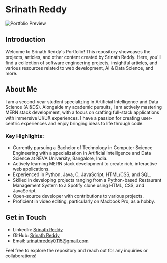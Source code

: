 # Srinath Reddy

![Portfolio Preview](insert-image-url-here)

## Introduction

Welcome to Srinath Reddy's Portfolio! This repository showcases the projects, articles, and other content created by Srinath Reddy. Here, you'll find a collection of software engineering projects, insightful articles, and various resources related to web development, AI & Data Science, and more.

## About Me

I am a second-year student specializing in Artificial Intelligence and Data Science (AI&DS). Alongside my academic pursuits, I am actively mastering MERN stack development, with a focus on crafting full-stack applications with immersive UI/UX experiences. I have a passion for creating user-centric experiences and enjoy bringing ideas to life through code.

### Key Highlights:

- Currently pursuing a Bachelor of Technology in Computer Science Engineering with a specialization in Artificial Intelligence and Data Science at REVA University, Bangalore, India.
- Actively learning MERN stack development to create rich, interactive web applications.
- Experienced in Python, Java, C, JavaScript, HTML/CSS, and SQL.
- Skilled in developing projects ranging from a Python-based Restaurant Management System to a Spotify clone using HTML, CSS, and JavaScript.
- Open-source developer with contributions to various projects.
- Proficient in video editing, particularly on Macbook Pro, as a hobby.

## Get in Touch

- LinkedIn: [Srinath Reddy](https://www.linkedin.com/in/srinath-reddy-0a57a224b/)
- GitHub: [Srinath Reddy](https://github.com/siddu015)
- Email: srinathreddy0115@gmail.com

Feel free to explore the repository and reach out for any inquiries or collaborations!
